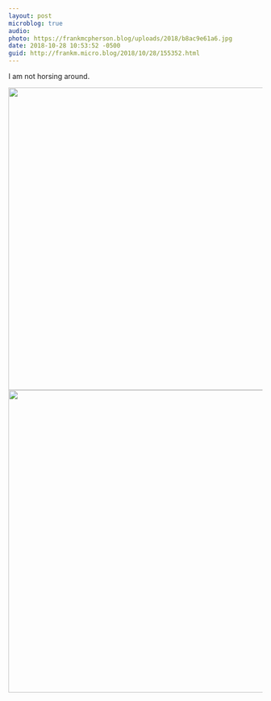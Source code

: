 ```yaml
---
layout: post
microblog: true
audio: 
photo: https://frankmcpherson.blog/uploads/2018/b8ac9e61a6.jpg
date: 2018-10-28 10:53:52 -0500
guid: http://frankm.micro.blog/2018/10/28/155352.html
---
```

I am not horsing around.

<img src="https://frankmcpherson.blog/uploads/2018/9a4b937af2.jpg" width="600" height="600" /><img src="https://frankmcpherson.blog/uploads/2018/b8ac9e61a6.jpg" width="600" height="600" />
